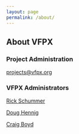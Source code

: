 ```yaml
---
layout: page
permalink: /about/
---
```


## About VFPX

### Project Administration

[projects@vfpx.org](mailto:projects@vfpx.org)

### VFPX Administrators

[Rick Schummer](mailto:rick@rickschummer.com)

[Doug Hennig](mailto:doug@doughennig.com)

[Craig Boyd](mailto:craig@sweetpotatosoftware.com)
